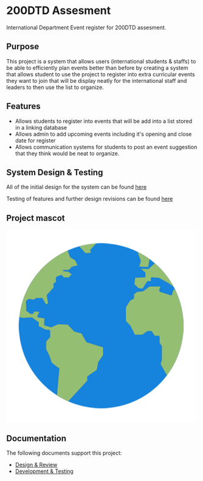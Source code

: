 # 200DTD Assesment
International Department Event register for 200DTD assesment.


## Purpose

This project is a system that allows users (international students & staffs) to be able to efficiently plan events better than before by creating a system that allows student to use the project to register into extra curricular events they want to join that will be display neatly for the international staff and leaders to then use the list to organize.

## Features

- Allows students to register into events that will be add into a list stored in a linking database
- Allows admin to add upcoming events including it's opening and close date for register
- Allows communication systems for students to post an event suggestion that they think would be neat to organize.

## System Design & Testing

All of the initial design for the system can be found [here](Design.md)

Testing of features and further design revisions can be found [here](Development.md)

## Project mascot

![Globe](docs/images/globe.png)

## Documentation

The following documents support this project:

- [Design & Review](Design.md)
- [Development & Testing](Development.md)